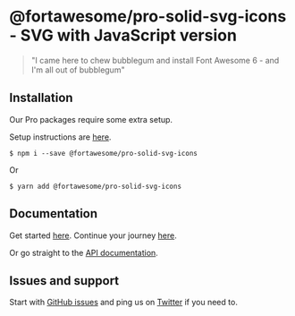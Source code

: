 # @fortawesome/pro-solid-svg-icons - SVG with JavaScript version

> "I came here to chew bubblegum and install Font Awesome 6 - and I'm all out of bubblegum"

## Installation
Our Pro packages require some extra setup.

Setup instructions are [here](https://docs.fontawesome.com/web/setup/packages).

```
$ npm i --save @fortawesome/pro-solid-svg-icons
```

Or

```
$ yarn add @fortawesome/pro-solid-svg-icons
```

## Documentation

Get started [here](https://docs.fontawesome.com/web/setup/get-started). Continue your journey [here](https://docs.fontawesome.com/web/setup/packages).

Or go straight to the [API documentation](https://docs.fontawesome.com/apis/javascript/get-started).

## Issues and support

Start with [GitHub issues](https://github.com/FortAwesome/Font-Awesome/issues) and ping us on [Twitter](https://twitter.com/fontawesome) if you need to.
